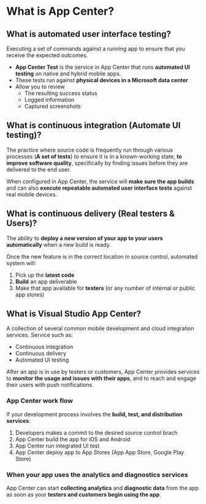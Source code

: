 # What is App Center?

## What is automated user interface testing?

Executing a set of commands against a running app to ensure that you receive the expected outcomes.

* **App Center Test** is the service in App Center that runs **automated UI testing** on native and hybrid mobile apps.
* These tests run against **physical devices in a Microsoft data center**
* Allow you to review
    - The resulting success status
    - Logged information
    - Captured screenshots

## What is continuous integration (Automate UI testing)?

The practice where source code is frequently run through various processes (**A set of tests**) to ensure it is in a known-working state, **to improve software quality**, specifically by finding issues before they are delivered to the end user.

When configured in App Center, the service will **make sure the app builds** and can also **execute repeatable automated user interface tests** against real mobile devices.

## What is continuous delivery (Real testers & Users)?

The ability to **deploy a new version of your app to your users automatically** when a new build is ready.

Once the new feature is in the correct location in source control, automated system will:

1. Pick up the **latest code**
2. **Build** an app deliverable
3. Make that app available for **testers** (or any number of internal or public app stores)

## What is Visual Studio App Center?

A collection of several common mobile development and cloud integration services.
Service such as:

* Continuous integration
* Continuous delivery
* Automated UI testing

After an app is in use by testers or customers, App Center provides services to **monitor the usage and issues with their apps**, and to reach and engage their users with push notifications.

### App Center work flow

If your development process involves the **build, test, and distribution services**:

1. Developers makes a commit to the desired source control brach
2. App Center build the app for iOS and Android
3. App Center run integrated UI test
4. App Center deploy app to App Stores (App App Store, Google Play Store)

### When your app uses the analytics and diagnostics services

App Center can start **collecting analytics** and **diagnostic data** from the app as soon as your **testers and customers begin using the app**.
